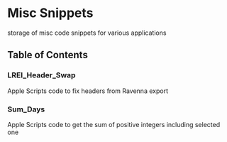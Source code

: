 # Misc Snippets
storage of misc code snippets for various applications

## Table of Contents

### LREI_Header_Swap

Apple Scripts code to fix headers from Ravenna export

### Sum_Days

Apple Scripts code to get the sum of positive integers including selected one
